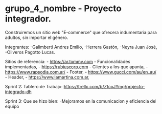 # grupo_4_nombre - Proyecto integrador.

Construiremos un sitio web "E-commerce" que ofrecera indumentaria para adultos, sin importar el género.

Integrantes:
    -Galimberti Andres Emilio,
    -Herrera Gastón,
    -Neyra Juan José,
    -Oliveros Pagotto Lucas.
    

Sitios de referencia:
    - https://ar.tommy.com - Funcionalidades implementadas,
    - https://rubiuscorp.com - Clientes a los que apunta,
    - https://www.rapsodia.com.ar/ - Footer,
    - https://www.gucci.com/au/en_au/ - Header,
    - https://www.lamartina.com.ar, 

Sprint 2:
Tablero de Trabajo: https://trello.com/b/z1coJYmg/projecto-integrado-dh

Sprint 3:
Que se hizo bien:
-Mejoramos en la comunicacion y eficiencia del equipo 
